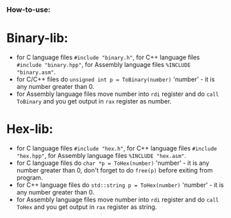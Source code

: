 ### How-to-use:
  
# Binary-lib:
  * for C language files `#include "binary.h"`, for C++ language files `#include "binary.hpp"`, for Assembly language files `%INCLUDE "binary.asm"`.
  * for C/C++ files do `unsigned int p = ToBinary(number)` 'number' - it is any number greater than 0.
  * for Assembly language files move number into `rdi` register and do `call ToBinary` and you get output in `rax` register as number.
# Hex-lib:
  * for C language files `#include "hex.h"`, for C++ language files `#include "hex.hpp"`, for Assembly language files `%INCLUDE "hex.asm"`.
  * for C language files do `char *p = ToHex(number)` 'number' - it is any number greater than 0, don't forget to do `free(p)` before exiting from program.
  * for C++ language files do `std::string p = ToHex(number)` 'number' - it is any number greater than 0.
  * for Assembly language files move number into `rdi` register and do `call ToHex` and you get output in `rax` register as string.

